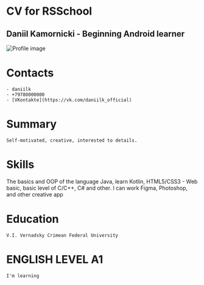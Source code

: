 # CV for RSSchool

## Daniil Kamornicki - Beginning Android learner

![Profile image](https://avatars.githubusercontent.com/u/17815329?s=60&v=4)

# Contacts

    - daniilk
    - +79780000000
    - [VKontakte](https://vk.com/daniilk_official)

# Summary
    Self-motivated, creative, interested to details.

# Skills
   The basics and OOP of the language Java, learn Kotlin, HTML5/CSS3 - Web basic, basic level of C/C++, C# and other. I can work Figma, Photoshop, and other creative app

# Education
    V.I. Vernadsky Crimean Federal University 

# ENGLISH LEVEL A1
    I'm learning
